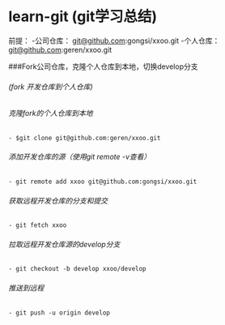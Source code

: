 # learn-git (git学习总结)

前提：
-公司仓库： git@github.com:gongsi/xxoo.git
-个人仓库： git@github.com:geren/xxoo.git

###Fork公司仓库，克隆个人仓库到本地，切换develop分支
###### (fork 开发仓库到个人仓库)
###### 克隆fork的个人仓库到本地
	- $git clone git@github.com:geren/xxoo.git
###### 添加开发仓库的源（使用git remote -v查看）
	- git remote add xxoo git@github.com:gongsi/xxoo.git
###### 获取远程开发仓库的分支和提交
	- git fetch xxoo
###### 拉取远程开发仓库源的develop分支
	- git checkout -b develop xxoo/develop
###### 推送到远程
	- git push -u origin develop 
